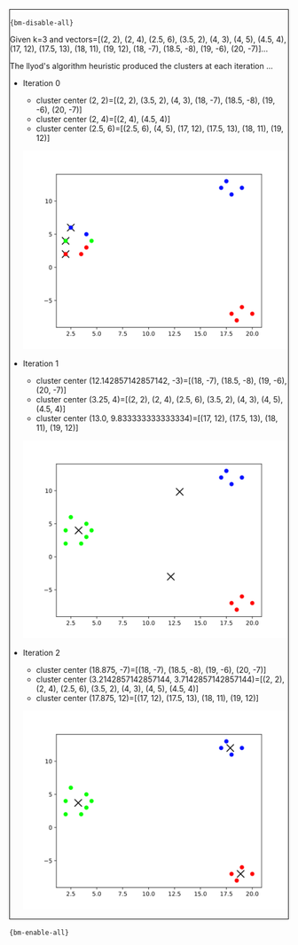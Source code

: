 <div style="border:1px solid black;">

`{bm-disable-all}`

Given k=3 and vectors=[(2, 2), (2, 4), (2.5, 6), (3.5, 2), (4, 3), (4, 5), (4.5, 4), (17, 12), (17.5, 13), (18, 11), (19, 12), (18, -7), (18.5, -8), (19, -6), (20, -7)]...

The llyod's algorithm heuristic produced the clusters at each iteration ...

 * Iteration 0

    * cluster center (2, 2)=[(2, 2), (3.5, 2), (4, 3), (18, -7), (18.5, -8), (19, -6), (20, -7)]
    * cluster center (2, 4)=[(2, 4), (4.5, 4)]
    * cluster center (2.5, 6)=[(2.5, 6), (4, 5), (17, 12), (17.5, 13), (18, 11), (19, 12)]

   ![k-means 2D plot](ch8_b7fd191b36e6d15b46b23e124ad24614_plot0.svg)

 * Iteration 1

    * cluster center (12.142857142857142, -3)=[(18, -7), (18.5, -8), (19, -6), (20, -7)]
    * cluster center (3.25, 4)=[(2, 2), (2, 4), (2.5, 6), (3.5, 2), (4, 3), (4, 5), (4.5, 4)]
    * cluster center (13.0, 9.833333333333334)=[(17, 12), (17.5, 13), (18, 11), (19, 12)]

   ![k-means 2D plot](ch8_b7fd191b36e6d15b46b23e124ad24614_plot1.svg)

 * Iteration 2

    * cluster center (18.875, -7)=[(18, -7), (18.5, -8), (19, -6), (20, -7)]
    * cluster center (3.2142857142857144, 3.7142857142857144)=[(2, 2), (2, 4), (2.5, 6), (3.5, 2), (4, 3), (4, 5), (4.5, 4)]
    * cluster center (17.875, 12)=[(17, 12), (17.5, 13), (18, 11), (19, 12)]

   ![k-means 2D plot](ch8_b7fd191b36e6d15b46b23e124ad24614_plot2.svg)

</div>

`{bm-enable-all}`

